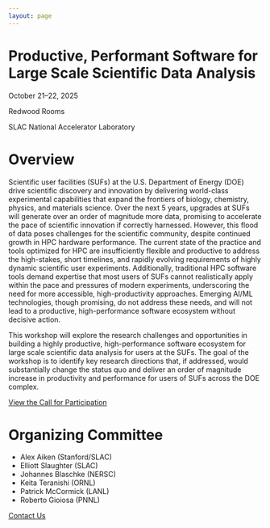 ```yaml
---
layout: page
---
```


<h1 class="h1-display text-center">Productive, Performant Software for Large Scale Scientific Data Analysis</h1>

<div class="mx-5 my-5 p-4 text-center text-white rounded-3" style="background: rgb(var(--bs-primary-rgb));">
  <p class="lead">October 21&ndash;22, 2025</p>
  <p class="lead">Redwood Rooms</p>
  <p class="lead mb-0">SLAC National Accelerator Laboratory</p>
</div>

# Overview

Scientific user facilities (SUFs) at the U.S. Department of Energy (DOE) drive scientific discovery and innovation by delivering world-class experimental capabilities that expand the frontiers of biology, chemistry, physics, and materials science. Over the next 5 years, upgrades at SUFs will generate over an order of magnitude more data, promising to accelerate the pace of scientific innovation if correctly harnessed. However, this flood of data poses challenges for the scientific community, despite continued growth in HPC hardware performance. The current state of the practice and tools optimized for HPC are insufficiently flexible and productive to address the high-stakes, short timelines, and rapidly evolving requirements of highly dynamic scientific user experiments. Additionally, traditional HPC software tools demand expertise that most users of SUFs cannot realistically apply within the pace and pressures of modern experiments, underscoring the need for more accessible, high-productivity approaches. Emerging AI/ML technologies, though promising, do not address these needs, and will not lead to a productive, high-performance software ecosystem without decisive action.

This workshop will explore the research challenges and opportunities in building a highly productive, high-performance software ecosystem for large scale scientific data analysis for users at the SUFs. The goal of the workshop is to identify key research directions that, if addressed, would substantially change the status quo and deliver an order of magnitude increase in productivity and performance for users of SUFs across the DOE complex.

<div class="text-center my-4">
  <a class="btn btn-primary btn-lg" href="{{ "/cfp" | relative_url }}">View the Call for Participation</a>
</div>

# Organizing Committee

 * Alex Aiken (Stanford/SLAC)
 * Elliott Slaughter (SLAC)
 * Johannes Blaschke (NERSC)
 * Keita Teranishi (ORNL)
 * Patrick McCormick (LANL)
 * Roberto Gioiosa (PNNL)

<div class="text-center mt-4 mb-1">
  <a class="btn btn-primary btn-lg" href="mailto:eslaught@slac.stanford.edu">Contact Us</a>
</div>
